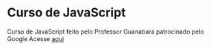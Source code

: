 # Curso de JavaScript
 Curso de JavaScript feito pelo Professor Guanabara patrocinado pelo Google
 Acesse <a href="https://www.cursoemvideo.com/curso/javascript/">aqui</a>
